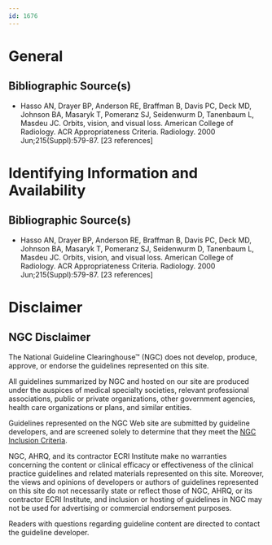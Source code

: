 ```yaml
---
id: 1676
---
```


# General

## Bibliographic Source(s)

- Hasso AN, Drayer BP, Anderson RE, Braffman B, Davis PC, Deck MD, Johnson BA, Masaryk T, Pomeranz SJ, Seidenwurm D, Tanenbaum L, Masdeu JC. Orbits, vision, and visual loss. American College of Radiology. ACR Appropriateness Criteria. Radiology. 2000 Jun;215(Suppl):579-87. [23 references]

# Identifying Information and Availability

## Bibliographic Source(s)

- Hasso AN, Drayer BP, Anderson RE, Braffman B, Davis PC, Deck MD, Johnson BA, Masaryk T, Pomeranz SJ, Seidenwurm D, Tanenbaum L, Masdeu JC. Orbits, vision, and visual loss. American College of Radiology. ACR Appropriateness Criteria. Radiology. 2000 Jun;215(Suppl):579-87. [23 references]

# Disclaimer

## NGC Disclaimer

The National Guideline Clearinghouse™ (NGC) does not develop, produce, approve, or endorse the guidelines represented on this site.

All guidelines summarized by NGC and hosted on our site are produced under the auspices of medical specialty societies, relevant professional associations, public or private organizations, other government agencies, health care organizations or plans, and similar entities.

Guidelines represented on the NGC Web site are submitted by guideline developers, and are screened solely to determine that they meet the [NGC Inclusion Criteria](/help-and-about/summaries/inclusion-criteria).

NGC, AHRQ, and its contractor ECRI Institute make no warranties concerning the content or clinical efficacy or effectiveness of the clinical practice guidelines and related materials represented on this site. Moreover, the views and opinions of developers or authors of guidelines represented on this site do not necessarily state or reflect those of NGC, AHRQ, or its contractor ECRI Institute, and inclusion or hosting of guidelines in NGC may not be used for advertising or commercial endorsement purposes.

Readers with questions regarding guideline content are directed to contact the guideline developer.

